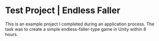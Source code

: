 # Test Project | Endless Faller 

This is an example project I completed during an application process. The task was to create a simple endless-faller-type game in Unity within 8 hours.

